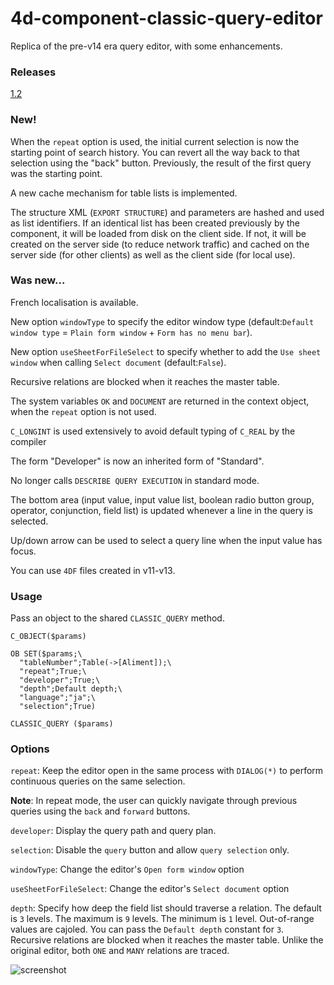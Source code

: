 # 4d-component-classic-query-editor
Replica of the pre-v14 era query editor, with some enhancements.

### Releases

[1.2](https://github.com/miyako/4d-component-classic-query-editor/releases/tag/1.2)

### New!

When the ``repeat`` option is used, the initial current selection is now the starting point of search history. You can revert all the way back to that selection using the "back" button. Previously, the result of the first query was the starting point.

A new cache mechanism for table lists is implemented.

The structure XML (``EXPORT STRUCTURE``) and parameters are hashed and used as list identifiers. If an identical list has been created previously by the component, it will be loaded from disk on the client side. If not, it will be created on the server side (to reduce network traffic) and cached on the server side (for other clients) as well as the client side (for local use).

### Was new...

French localisation is available. 

New option ``windowType`` to specify the editor window type (default:``Default window type`` = ``Plain form window`` + ``Form has no menu bar``).  
 
New option ``useSheetForFileSelect`` to specify whether to add the ``Use sheet window`` when calling ``Select document`` (default:``False``).  

Recursive relations are blocked when it reaches the master table.

The system variables ``OK`` and ``DOCUMENT`` are returned in the context object, when the ``repeat`` option is not used. 

``C_LONGINT`` is used extensively to avoid default typing of ``C_REAL`` by the compiler  

The form "Developer" is now an inherited form of "Standard".

No longer calls ``DESCRIBE QUERY EXECUTION`` in standard mode.

The bottom area (input value, input value list, boolean radio button group, operator, conjunction, field list) is updated whenever a line in the query is selected.

Up/down arrow can be used to select a query line when the input value has focus.

You can use ``4DF`` files created in v11-v13.

### Usage

Pass an object to the shared ``CLASSIC_QUERY`` method.

```
C_OBJECT($params)

OB SET($params;\
  "tableNumber";Table(->[Aliment]);\
  "repeat";True;\
  "developer";True;\
  "depth";Default depth;\
  "language";"ja";\
  "selection";True)

CLASSIC_QUERY ($params)
```

### Options

``repeat``: Keep the editor open in the same process with ``DIALOG(*)`` to perform continuous queries on the same selection.

**Note**: In repeat mode, the user can quickly navigate through previous queries using the ``back`` and ``forward`` buttons.

``developer``: Display the query path and query plan.

``selection``: Disable the ``query`` button and allow ``query selection`` only.

``windowType``: Change the editor's ``Open form window`` option  

``useSheetForFileSelect``: Change the editor's ``Select document`` option  

``depth``: Specify how deep the field list should traverse a relation. The default is ``3`` levels. The maximum is ``9`` levels. The minimum is ``1`` level. Out-of-range values are cajoled. You can pass the ``Default depth`` constant for ``3``. Recursive relations are blocked when it reaches the master table. Unlike the original editor, both ``ONE`` and ``MANY`` relations are traced.

![screenshot](https://cloud.githubusercontent.com/assets/1725068/16935310/3f302074-4d99-11e6-9b9d-9bf171874cc6.png)
